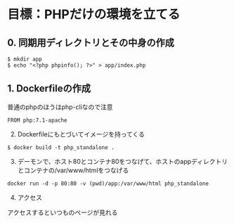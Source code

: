 # 目標：PHPだけの環境を立てる

## 0. 同期用ディレクトリとその中身の作成

```
$ mkdir app
$ echo "<?php phpinfo(); ?>" > app/index.php
```

## 1. Dockerfileの作成

普通のphpのほうはphp-cliなので注意

```
FROM php:7.1-apache
```

2. Dockerfileにもとづいてイメージを持ってくる

```
$ docker build -t php_standalone .
```

3. デーモンで、ホスト80とコンテナ80をつなげて、ホストのappディレクトリとコンテナの/var/www/htmlをつなげる

```
docker run -d -p 80:80 -v (pwd)/app:/var/www/html php_standalone
```

4. アクセス

アクセスするといつものページが見れる

